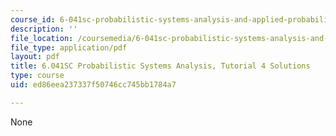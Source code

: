 ```yaml
---
course_id: 6-041sc-probabilistic-systems-analysis-and-applied-probability-fall-2013
description: ''
file_location: /coursemedia/6-041sc-probabilistic-systems-analysis-and-applied-probability-fall-2013/ed86eea237337f50746cc745bb1784a7_MIT6_041SCF13_tut04_sol.pdf
file_type: application/pdf
layout: pdf
title: 6.041SC Probabilistic Systems Analysis, Tutorial 4 Solutions
type: course
uid: ed86eea237337f50746cc745bb1784a7

---
```

None